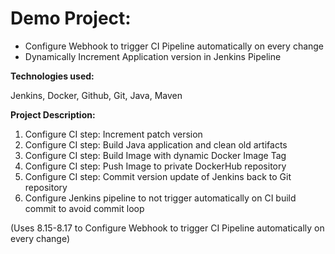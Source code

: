 # Demo Project:
- Configure Webhook to trigger CI Pipeline automatically on every change
- Dynamically Increment Application version in Jenkins Pipeline

**Technologies used:**

Jenkins, Docker, Github, Git, Java, Maven

**Project Description:**

1. Configure CI step: Increment patch version 
2. Configure CI step: Build Java application and clean old artifacts 
3. Configure CI step: Build Image with dynamic Docker Image Tag 
4. Configure CI step: Push Image to private DockerHub repository 
5. Configure CI step: Commit version update of Jenkins back to Git repository 
6. Configure Jenkins pipeline to not trigger automatically on CI build commit to avoid commit loop

(Uses 8.15-8.17 to Configure Webhook to trigger CI Pipeline automatically on every change)
